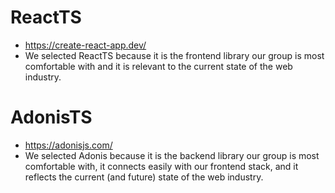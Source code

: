 # ReactTS

* https://create-react-app.dev/
* We selected ReactTS because it is the frontend library our group is most comfortable with and it is relevant to the current state of the web industry.

# AdonisTS

* https://adonisjs.com/
* We selected Adonis because it is the backend library our group is most comfortable with, it connects easily with our frontend stack, and it reflects the current (and future) state of the web industry.
